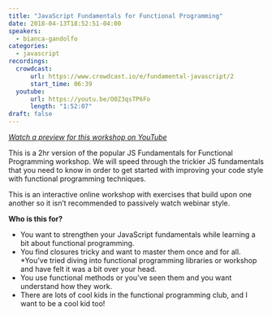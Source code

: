 ```yaml
---
title: "JavaScript Fundamentals for Functional Programming"
date: 2018-04-13T18:52:51-04:00
speakers:
  - bianca-gandolfo
categories:
  - javascript
recordings:
  crowdcast:
      url: https://www.crowdcast.io/e/fundamental-javascript/2
      start_time: 06:39
  youtube:
      url: https://youtu.be/O0Z3qsTP6Fo
      length: "1:52:07"
draft: false
---
```


[_Watch a preview for this workshop on YouTube_](https://www.youtube.com/watch?v=9rW0H5FvWeA)

This is a 2hr version of the popular JS Fundamentals for Functional Programming workshop. We will speed through the trickier JS fundamentals that you need to know in order to get started with improving your code style with functional programming techniques.

This is an interactive online workshop with exercises that build upon one another so it isn’t recommended to passively watch webinar style.

**Who is this for?**

* You want to strengthen your JavaScript fundamentals while learning a bit about functional programming.
* You find closures tricky and want to master them once and for all.
*You’ve tried diving into functional programming libraries or workshop and have felt it was a bit over your head.
* You use functional methods or you’ve seen them and you want understand how they work.
* There are lots of cool kids in the functional programming club, and I want to be a cool kid too!
